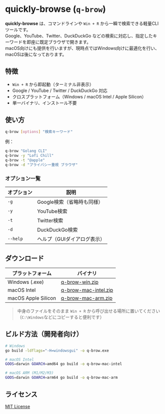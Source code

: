 # quickly-browse (`q-brow`)

**quickly-browse** は、コマンドラインや `Win + R` から一瞬で検索できる軽量CLIツールです。  <br>
Google、YouTube、Twitter、DuckDuckGo などの検索に対応し、指定したキーワードを即座に既定ブラウザで開きます。<br>
macOS向けにも提供を行いますが、現時点ではWindows向けに最適化を行い、macOSは後になっております。

## 特徴

- `Win + R` から即起動（ターミナル非表示）
- Google / YouTube / Twitter / DuckDuckGo 対応
- クロスプラットフォーム（Windows / macOS Intel / Apple Silicon）
- 単一バイナリ、インストール不要

## 使い方

```sh
q-brow [options] "検索キーワード"
````

例：

```sh
q-brow "Golang CLI"
q-brow -y "Lofi Chill"
q-brow -t "@apple"
q-brow -d "プライバシー重視 ブラウザ"
```

### オプション一覧

| オプション    | 説明               |
| -------- | ---------------- |
| `-g`     | Google検索（省略時も同様） |
| `-y`     | YouTube検索        |
| `-t`     | Twitter検索        |
| `-d`     | DuckDuckGo検索     |
| `--help` | ヘルプ（GUIダイアログ表示）  |

## ダウンロード

| プラットフォーム            | バイナリ                             |
| ------------------- | -------------------------------- |
| Windows (.exe)      | [q-brow-win.zip](releases)       |
| macOS Intel         | [q-brow-mac-intel.zip](releases) |
| macOS Apple Silicon | [q-brow-mac-arm.zip](releases)   |

> 中身のファイルをそのまま `Win + R` から呼び出せる場所に置いてください（`C:\Windows`などにコピーすると便利です）

## ビルド方法（開発者向け）

```sh
# Windows
go build -ldflags="-H=windowsgui" -o q-brow.exe

# macOS Intel
GOOS=darwin GOARCH=amd64 go build -o q-brow-mac-intel

# macOS ARM (M1/M2/M3)
GOOS=darwin GOARCH=arm64 go build -o q-brow-mac-arm
```

## ライセンス

[MIT License](./LICENSE)
